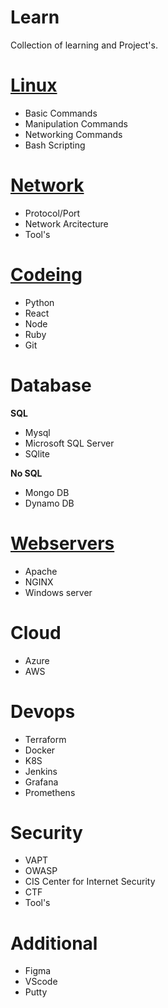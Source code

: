 # Learn
Collection of learning and Project's.

# [Linux](https://github.com/Vasanthabalaji01/Linux/blob/a1ed7c6b1939b5b4b2abe1a382628373c709e968/README.md)
  - Basic Commands
  - Manipulation Commands 
  - Networking Commands
  - Bash Scripting

# [Network](https://github.com/Vasanthabalaji01/Networking/blob/a0043be548e625a6e1a04b26292632e4d281f8b7/README.md) 
  - Protocol/Port
  - Network Arcitecture
  - Tool's

# [Codeing](https://github.com/Vasanthabalaji01/Coding/blob/fa4e8e1050fb7f350e2cad3dd5cffbf8ba8fde44/README.md)
  - Python
  - React
  - Node
  - Ruby
  - Git

# Database

 **SQL**
  - Mysql
  - Microsoft SQL Server
  - SQlite
    
 **No SQL**
  - Mongo DB
  - Dynamo DB
  

# [Webservers](https://github.com/Vasanthabalaji01/Webservers/blob/bac745fad06248c28c3fbac3c0f03fe57cb92a64/README.md)
  - Apache
  - NGINX
  - Windows server

# Cloud
  - Azure
  - AWS

# Devops
  - Terraform
  - Docker
  - K8S
  - Jenkins
  - Grafana
  - Promethens

# Security
  - VAPT
  - OWASP
  - CIS Center for Internet Security
  - CTF
  - Tool's

# Additional
  - Figma
  - VScode
  - Putty
